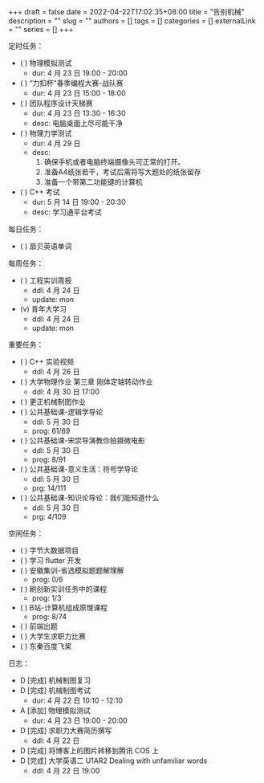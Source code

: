 +++ 
draft = false
date = 2022-04-22T17:02:35+08:00
title = "告别机械"
description = ""
slug = ""
authors = []
tags = []
categories = []
externalLink = ""
series = []
+++

定时任务：
- ( ) 物理模拟测试
    - dur: 4 月 23 日 19:00 - 20:00
- ( ) “力扣杯”春季编程大赛-战队赛
    - dur: 4 月 23 日 15:00 - 18:00
- ( ) 团队程序设计天梯赛
    - dur: 4 月 23 日 13:30 - 16:30
    - desc: 电脑桌面上尽可能干净
- ( ) 物理力学测试
    - dur: 4 月 29 日
    - desc:
        1. 确保手机或者电脑终端摄像头可正常的打开。
        2. 准备A4纸张若干，考试后需将写大题处的纸张留存
        3. 准备一个带第二功能键的计算机
- ( ) C++ 考试
    - dur: 5 月 14 日 19:00 - 20:30
    - desc: 学习通平台考试

每日任务：
- ( ) 扇贝英语单词

每周任务：
- ( ) 工程实训周报
    - ddl: 4 月 24 日
    - update: mon
- (v) 青年大学习
    - ddl: 4 月 24 日
    - update: mon

重要任务：
- ( ) C++ 实验视频
    - ddl: 4 月 26 日
- ( ) 大学物理作业 第三章 刚体定轴转动作业
    - ddl: 4 月 30 日 17:00
- ( ) 更正机械制图作业
- ( ) 公共基础课-逻辑学导论
    - ddl: 5 月 30 日
    - prog: 61/89
- ( ) 公共基础课-宋崇导演教你拍摄微电影
    - ddl: 5 月 30 日
    - prog: 8/91
- ( ) 公共基础课-意义生活：符号学导论
    - ddl: 5 月 30 日
    - prg: 14/111
- ( ) 公共基础课-知识论导论：我们能知道什么
    - ddl: 5 月 30 日
    - prg: 4/109

空闲任务：
- ( ) 字节大数据项目
- ( ) 学习 flutter 开发
- ( ) 安徽集训-省选模拟题题解理解
    - prog: 0/6
- ( ) 刷创新实训任务中的课程
    - prog: 1/3
- ( ) B站-计算机组成原理课程
    - prog: 8/74
- ( ) 前端出题
- ( ) 大学生求职力比赛
- ( ) 东秦百度飞桨

日志：
- D [完成] 机械制图复习
- D [完成] 机械制图考试
    - dur: 4 月 22 日 10:10 - 12:10
- A [添加] 物理模拟测试
    - dur: 4 月 23 日 19:00 - 20:00
- D [完成] 求职力大赛简历撰写
    - ddl: 4 月 22 日
- D [完成] 将博客上的图片转移到腾讯 COS 上
- D [完成] 大学英语二 U1AR2 Dealing with unfamiliar words
    - ddl: 4 月 22 日 19:00